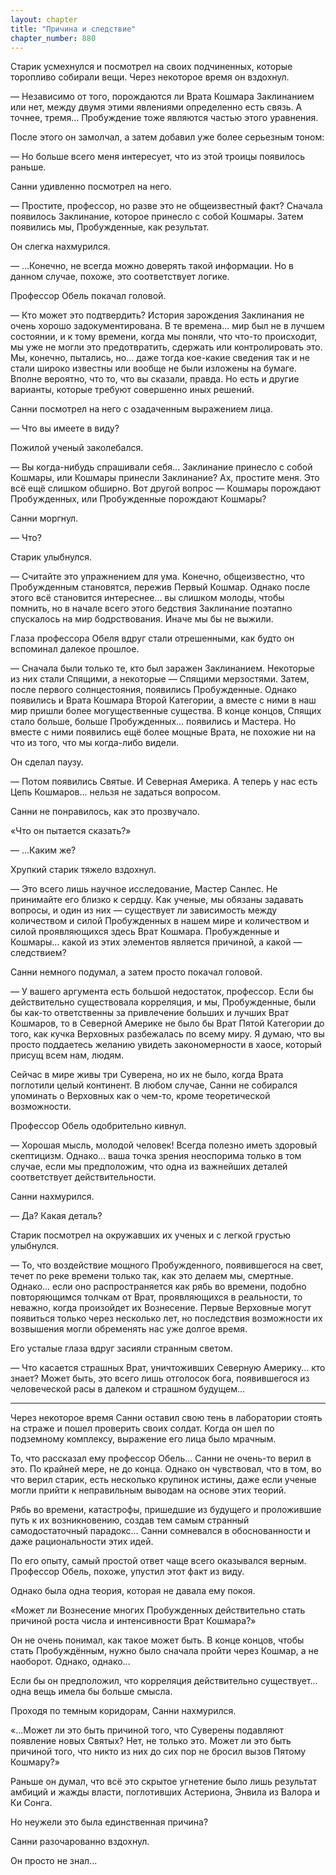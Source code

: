 ```yaml
---
layout: chapter
title: "Причина и следствие"
chapter_number: 880
---
```


Старик усмехнулся и посмотрел на своих подчиненных, которые торопливо собирали вещи. Через некоторое время он вздохнул.

— Независимо от того, порождаются ли Врата Кошмара Заклинанием или нет, между двумя этими явлениями определенно есть связь. А точнее, тремя... Пробуждение тоже являются частью этого уравнения.

После этого он замолчал, а затем добавил уже более серьезным тоном:

— Но больше всего меня интересует, что из этой троицы появилось раньше.

Санни удивленно посмотрел на него.

— Простите, профессор, но разве это не общеизвестный факт? Сначала появилось Заклинание, которое принесло с собой Кошмары. Затем появились мы, Пробужденные, как результат.

Он слегка нахмурился.

— ...Конечно, не всегда можно доверять такой информации. Но в данном случае, похоже, это соответствует логике.

Профессор Обель покачал головой.

— Кто может это подтвердить? История зарождения Заклинания не очень хорошо задокументирована. В те времена... мир был не в лучшем состоянии, и к тому времени, когда мы поняли, что что-то происходит, мы уже не могли это предотвратить, сдержать или контролировать это. Мы, конечно, пытались, но... даже тогда кое-какие сведения так и не стали широко известны или вообще не были изложены на бумаге. Вполне вероятно, что то, что вы сказали, правда. Но есть и другие варианты, которые требуют совершенно иных решений.

Санни посмотрел на него с озадаченным выражением лица.

— Что вы имеете в виду?

Пожилой ученый заколебался.

— Вы когда-нибудь спрашивали себя... Заклинание принесло с собой Кошмары, или Кошмары принесли Заклинание? Ах, простите меня. Это всё ещё слишком обширно. Вот другой вопрос — Кошмары порождают Пробужденных, или Пробужденные порождают Кошмары?

Санни моргнул.

— Что?

Старик улыбнулся.

— Считайте это упражнением для ума. Конечно, общеизвестно, что Пробужденным становятся, пережив Первый Кошмар. Однако после этого всё становится интереснее... вы слишком молоды, чтобы помнить, но в начале всего этого бедствия Заклинание поэтапно спускалось на мир бодрствования. Иначе мы бы не выжили.

Глаза профессора Обеля вдруг стали отрешенными, как будто он вспоминал далекое прошлое.

— Сначала были только те, кто был заражен Заклинанием. Некоторые из них стали Спящими, а некоторые — Спящими мерзостями. Затем, после первого солнцестояния, появились Пробужденные. Однако появились и Врата Кошмара Второй Категории, а вместе с ними в наш мир пришли более могущественные существа. В конце концов, Спящих стало больше, больше Пробужденных... появились и Мастера. Но вместе с ними появились ещё более мощные Врата, не похожие ни на что из того, что мы когда-либо видели.

Он сделал паузу.

— Потом появились Святые. И Северная Америка. А теперь у нас есть Цепь Кошмаров... нельзя не задаться вопросом.

Санни не понравилось, как это прозвучало.

«Что он пытается сказать?»

— ...Каким же?

Хрупкий старик тяжело вздохнул.

— Это всего лишь научное исследование, Мастер Санлес. Не принимайте его близко к сердцу. Как ученые, мы обязаны задавать вопросы, и один из них — существует ли зависимость между количеством и силой Пробужденных в нашем мире и количеством и силой проявляющихся здесь Врат Кошмара. Пробужденные и Кошмары... какой из этих элементов является причиной, а какой — следствием?

Санни немного подумал, а затем просто покачал головой.

— У вашего аргумента есть большой недостаток, профессор. Если бы действительно существовала корреляция, и мы, Пробужденные, были бы как-то ответственны за привлечение больших и лучших Врат Кошмаров, то в Северной Америке не было бы Врат Пятой Категории до того, как кучка Верховных разбежалась по всему миру. Я думаю, что вы просто поддаетесь желанию увидеть закономерности в хаосе, который присущ всем нам, людям.

Сейчас в мире живы три Суверена, но их не было, когда Врата поглотили целый континент. В любом случае, Санни не собирался упоминать о Верховных как о чем-то, кроме теоретической возможности.

Профессор Обель одобрительно кивнул.

— Хорошая мысль, молодой человек! Всегда полезно иметь здоровый скептицизм. Однако... ваша точка зрения неоспорима только в том случае, если мы предположим, что одна из важнейших деталей соответствует действительности.

Санни нахмурился.

— Да? Какая деталь?

Старик посмотрел на окружавших их ученых и с легкой грустью улыбнулся.

— То, что воздействие мощного Пробужденного, появившегося на свет, течет по реке времени только так, как это делаем мы, смертные. Однако... если оно распространяется как рябь во времени, подобно повторяющимся толчкам от Врат, проявляющихся в реальности, то неважно, когда произойдет их Вознесение. Первые Верховные могут появиться только через несколько лет, но последствия возможности их возвышения могли обременять нас уже долгое время.

Его усталые глаза вдруг засияли странным светом.

— Что касается страшных Врат, уничтоживших Северную Америку... кто знает? Может быть, это всего лишь отголосок бога, появившегося из человеческой расы в далеком и страшном будущем...

***

Через некоторое время Санни оставил свою тень в лаборатории стоять на страже и пошел проверить своих солдат. Когда он шел по подземному комплексу, выражение его лица было мрачным.

То, что рассказал ему профессор Обель... Санни не очень-то верил в это. По крайней мере, не до конца. Однако он чувствовал, что в том, во что верил старик, есть несколько крупинок истины, даже если ученые могли прийти к неправильным выводам на основе этих теорий.

Рябь во времени, катастрофы, пришедшие из будущего и проложившие путь к их возникновению, создав тем самым странный самодостаточный парадокс... Санни сомневался в обоснованности и даже рациональности этих идей.

По его опыту, самый простой ответ чаще всего оказывался верным. Профессор Обель, похоже, упустил этот факт из виду.

Однако была одна теория, которая не давала ему покоя.

«Может ли Вознесение многих Пробужденных действительно стать причиной роста числа и интенсивности Врат Кошмара?»

Он не очень понимал, как такое может быть. В конце концов, чтобы стать Пробуждённым, нужно было сначала пройти через Кошмар, а не наоборот. Однако, однако...

Если бы он предположил, что корреляция действительно существует... одна вещь имела бы больше смысла.

Проходя по темным коридорам, Санни нахмурился.

«...Может ли это быть причиной того, что Суверены подавляют появление новых Святых? Нет, не только это. Может ли это быть причиной того, что никто из них до сих пор не бросил вызов Пятому Кошмару?»

Раньше он думал, что всё это скрытое угнетение было лишь результат амбиций и жажды власти, поглотивших Астериона, Энвила из Валора и Ки Сонга.

Но неужели это была единственная причина?

Санни разочарованно вздохнул.

Он просто не знал...